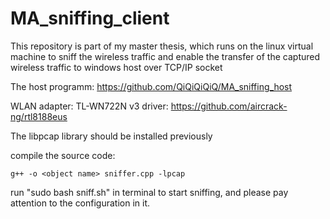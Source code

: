 # MA_sniffing_client

This repository is part of my master thesis, which runs on the linux virtual machine to sniff the wireless traffic and enable the transfer of the captured wireless traffic  to windows host over TCP/IP socket

The host programm: https://github.com/QiQiQiQiQ/MA_sniffing_host


WLAN adapter: TL-WN722N v3
driver: https://github.com/aircrack-ng/rtl8188eus

The libpcap library should be installed previously

compile the source code:
~~~
g++ -o <object name> sniffer.cpp -lpcap
~~~

run "sudo bash sniff.sh" in terminal to start sniffing, and please pay attention to the configuration in it.
